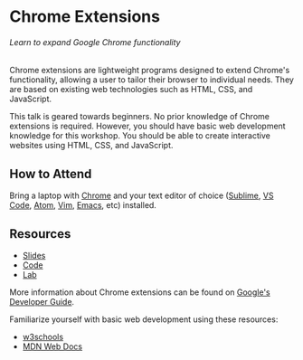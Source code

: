 # Chrome Extensions
###### Learn to expand Google Chrome functionality

Chrome extensions are lightweight programs designed to extend Chrome's functionality, allowing a user to tailor their browser to individual needs. They are based on existing web technologies such as HTML, CSS, and JavaScript.

This talk is geared towards beginners. No prior knowledge of Chrome extensions is required. However, you should have basic web development knowledge for this workshop. You should be able to create interactive websites using HTML, CSS, and JavaScript.

## How to Attend

Bring a laptop with [Chrome](https://www.google.com/chrome/) and your text editor of choice ([Sublime](https://www.sublimetext.com/download), [VS Code](https://code.visualstudio.com/download), [Atom](https://atom.io/), [Vim](https://www.vim.org/download.php), [Emacs](https://www.gnu.oTrg/software/emacs/download.html), etc) installed.

## Resources

- [Slides](https://github.com/akshathjain/Chrome-Extension-WDW)
- [Code](https://github.com/akshathjain/Chrome-Extension-WDW)
- [Lab](https://github.com/akshathjain/Chrome-Extension-WDW)

More information about Chrome extensions can be found on [Google's Developer Guide](https://developer.chrome.com/extensions/getstarted).

Familiarize yourself with basic web development using these resources:
- [w3schools](https://www.w3schools.com/)
- [MDN Web Docs](https://developer.mozilla.org/en-US/docs/Learn)